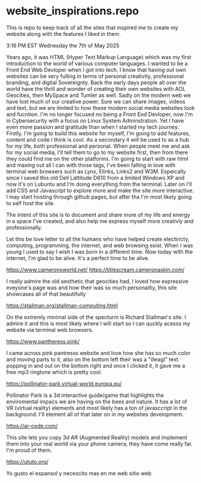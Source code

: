 # website_inspirations.repo
This is repo to keep track of all the sites that inspired me to create my website along with the features I liked in them.

3:16 PM EST Wednesday the 7th of May 2025

Years ago, it was HTML (Hyper Text Markup Language) which was my first introduction to the world of various computer languages. I wanted to be a Front End Web Devloper when I got into tech. I know that having out own websites can be very fulling in terms of personal creativity, professional branding, and digital Sovereignty. Back the early days people all over the world have the thrill and wonder of creating their own websites with AOL Geocities, then MySpace and Tumler as well. Sadly on the modern web we have lost much of our creative power. Sure we can share images, videos and text, but we are limited to how these modern social media websites look and fucntion. I'm no longer focused no being a Front End Devloper, now I'm in Cybersecurity with a focus on Linux System Adminstration. Yet I have even more passion and gratitude than when I started my tech journey. Firstly, I'm going to build this website for myself, I'm going to add features, content and code I think is cool. As a secondary it will be used to as a hub for my life, both professional and personal. When people meet me and ask for my social media, I'll tell them to go to my website first, then from there they could find me on the other platforms. I'm going to start with raw html and maxing out all I can with those tags, I've been falling in love with terminal web browsers such as Lynx, Elinks, Links2 and W3M. Espeically since I saved this old Dell Lattitude D610 from a limited Windows XP and now it's on Lubuntu and I'm doing everything from the terminal. Later on I'll add CSS and Javascript to explore more and make the site more interactive. I may start hosting through github pages, but after tha I'm most likely going to self host the site. 

The intent of this site is to document and share more of my life and energy in a space I've created, and also help me express myself more creativly and professionally. 

Let this be love letter to all the humans who have helped create electiricty, computing, programming, the internet, and web browsing exist. When I was young I used to say I wish I was born in a different time. Now today with the internet, I'm glad to be alive. It's a perfect time to be alive. 


https://www.cameronsworld.net/
https://titlescream.cameronaskin.com/

I really admire the old aesthetic that geocities had, I loved how expressive eveyone's page was and how their was so much personailty, this site showcases all of that beautifully 

https://stallman.org/stallman-computing.html

On the extremly minimal side of the specturm is Richard Stallman's site. I admire it and this is most likely where I will start so I can quckly acesss my website via terminal web browsers. 

https://www.pantheress.pink/

I came across pink pantresss website and love how she has so much color and moving parts to it, also on the bottom left their was a "illeagl" text popping in and out on the bottom right and once I clicked it, it gave me a free mp3 ringtone which is pretty cool. 

https://pollinator-park.virtual-world.europa.eu/

Pollinator Park is a 3d interactive guide/game that highlights the enviromental impacs we are having on the bees and nature. It has a lot of VR (virtual reality) elements and most likely has a ton of javasccript in the background. I'll element all of that later on in my websties development. 

https://ar-code.com/

This site lets you copy 3d AR (Augmented Reality) models and implement them into your real world via your phone camera, they have come really far. I'm proud of them.

https://ututo.org/

Yo gusto el espansol y necescito mas en me web sitio web


